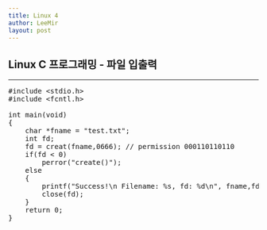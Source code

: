 ```yaml
---
title: Linux 4
author: LeeMir
layout: post
---
```

## Linux C 프로그래밍 - 파일 입출력
- - -
<pre>
#include &lt;stdio.h&gt;
#include &lt;fcntl.h&gt;

int main(void)
{
	char *fname = "test.txt";
    int fd;
    fd = creat(fname,0666); // permission 000110110110
    if(fd < 0)
    	perror("create()");
    else
    {
    	printf("Success!\n Filename: %s, fd: %d\n", fname,fd);
        close(fd);
    }
    return 0;
}
</pre>